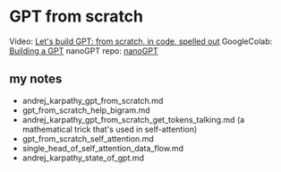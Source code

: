 # GPT from scratch

Video: [Let's build GPT: from scratch, in  code, spelled out](https://www.youtube.com/watch?v=kCc8FmEb1nY)
GoogleColab: [Building a GPT](https://colab.research.google.com/drive/1JMLa53HDuA-i7ZBmqV7ZnA3c_fvtXnx-?usp=sharing)
nanoGPT repo: [nanoGPT](https://github.com/karpathy/nanoGPT)

## my notes

- andrej_karpathy_gpt_from_scratch.md
- gpt_from_scratch_help_bigram.md
- andrej_karpathy_gpt_from_scratch_get_tokens_talking.md (a mathematical trick that's used in self-attention)
- gpt_from_scratch_self_attention.md
- single_head_of_self_attention_data_flow.md
- andrej_karpathy_state_of_gpt.md
